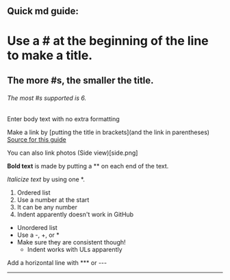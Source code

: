 ## Quick md guide:
# Use a # at the beginning of the line to make a title.
## The more #s, the smaller the title.
###### The most #s supported is 6.
Enter body text with no extra formatting

Make a link by \[putting the title in brackets\]\(and the link in parentheses\) [Source for this guide](https://www.markdownguide.org/basic-syntax/)

You can also link photos (Side view)[side.png]

**Bold text** is made by putting a ** on each end of the text.

*Italicize text* by using one *.

1. Ordered list
2. Use a number at the start
8. It can be any number
  3. Indent apparently doesn't work in GitHub

- Unordered list
- Use a -, +, or \*
- Make sure they are consistent though!
  - Indent works with ULs apparently

Add a horizontal line with *** or ---
***
